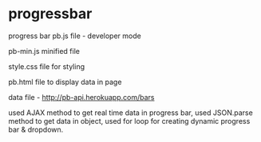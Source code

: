# progressbar
progress bar 
pb.js file - developer mode

pb-min.js minified file

style.css file for styling

pb.html file to display data in page

data file - http://pb-api.herokuapp.com/bars

used AJAX method to get real time data in progress bar, used JSON.parse method to get data in object, used for loop for creating dynamic progress bar & dropdown.